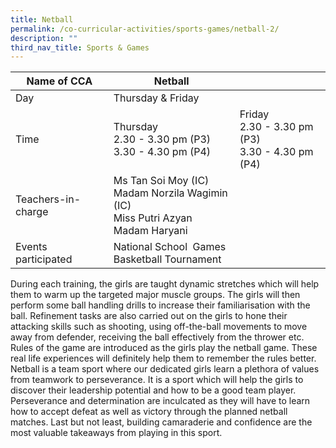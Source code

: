 ```yaml
---
title: Netball
permalink: /co-curricular-activities/sports-games/netball-2/
description: ""
third_nav_title: Sports & Games
---
```



|Name of CCA | Netball|  |
| -------- | ------- | --------------- |
|Day | Thursday & Friday | 
| Time |Thursday </br>2.30 - 3.30 pm (P3) </br>3.30 - 4.30 pm (P4)  |Friday </br>2.30 - 3.30 pm (P3)</br>3.30 - 4.30 pm (P4)  | 
|Teachers-in-charge |Ms Tan Soi Moy (IC)</br>Madam Norzila Wagimin (IC)</br>Miss Putri Azyan</br>Madam Haryani| 
|Events participated    |National School  Games<br/>Basketball Tournament

During each training, the girls are taught dynamic stretches which will help them to warm up the targeted major muscle groups. The girls will then perform some ball handling drills to increase their familiarisation with the ball. Refinement tasks are also carried out on the girls to hone their attacking skills such as shooting, using off-the-ball movements to move away from defender, receiving the ball effectively from the thrower etc. Rules of the game are introduced as the girls play the netball game. These real life experiences will definitely help them to remember the rules better.
Netball is a team sport where our dedicated girls learn a plethora of values from teamwork to perseverance. It is a sport which will help the girls to discover their leadership potential and how to be a good team player. Perseverance and determination are inculcated as they will have to learn how to accept defeat as well as victory through the planned netball matches. Last but not least, building camaraderie and confidence are the most valuable takeaways from playing in this sport.
